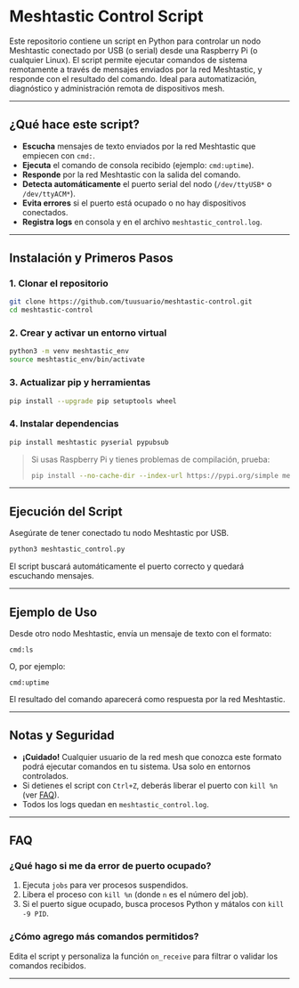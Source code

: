 # Meshtastic Control Script

Este repositorio contiene un script en Python para controlar un nodo Meshtastic conectado por USB (o serial) desde una Raspberry Pi (o cualquier Linux). El script permite ejecutar comandos de sistema remotamente a través de mensajes enviados por la red Meshtastic, y responde con el resultado del comando. Ideal para automatización, diagnóstico y administración remota de dispositivos mesh.

---

## ¿Qué hace este script?

- **Escucha** mensajes de texto enviados por la red Meshtastic que empiecen con `cmd:`.
- **Ejecuta** el comando de consola recibido (ejemplo: `cmd:uptime`).
- **Responde** por la red Meshtastic con la salida del comando.
- **Detecta automáticamente** el puerto serial del nodo (`/dev/ttyUSB*` o `/dev/ttyACM*`).
- **Evita errores** si el puerto está ocupado o no hay dispositivos conectados.
- **Registra logs** en consola y en el archivo `meshtastic_control.log`.

---

## Instalación y Primeros Pasos

### 1. Clonar el repositorio

```bash
git clone https://github.com/tuusuario/meshtastic-control.git
cd meshtastic-control
```

### 2. Crear y activar un entorno virtual

```bash
python3 -m venv meshtastic_env
source meshtastic_env/bin/activate
```

### 3. Actualizar pip y herramientas

```bash
pip install --upgrade pip setuptools wheel
```

### 4. Instalar dependencias

```bash
pip install meshtastic pyserial pypubsub
```

> Si usas Raspberry Pi y tienes problemas de compilación, prueba:
> ```bash
> pip install --no-cache-dir --index-url https://pypi.org/simple meshtastic
> ```

---

## Ejecución del Script

Asegúrate de tener conectado tu nodo Meshtastic por USB.

```bash
python3 meshtastic_control.py
```

El script buscará automáticamente el puerto correcto y quedará escuchando mensajes.

---

## Ejemplo de Uso

Desde otro nodo Meshtastic, envía un mensaje de texto con el formato:

```
cmd:ls
```
O, por ejemplo:
```
cmd:uptime
```

El resultado del comando aparecerá como respuesta por la red Meshtastic.

---

## Notas y Seguridad

- **¡Cuidado!** Cualquier usuario de la red mesh que conozca este formato podrá ejecutar comandos en tu sistema. Usa solo en entornos controlados.
- Si detienes el script con `Ctrl+Z`, deberás liberar el puerto con `kill %n` (ver [FAQ](#faq)).
- Todos los logs quedan en `meshtastic_control.log`.

---

## FAQ

### ¿Qué hago si me da error de puerto ocupado?
1. Ejecuta `jobs` para ver procesos suspendidos.
2. Libera el proceso con `kill %n` (donde `n` es el número del job).
3. Si el puerto sigue ocupado, busca procesos Python y mátalos con `kill -9 PID`.

### ¿Cómo agrego más comandos permitidos?
Edita el script y personaliza la función `on_receive` para filtrar o validar los comandos recibidos.

---


